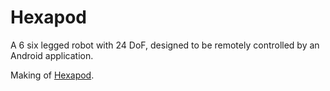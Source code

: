 # Hexapod
A 6 six legged robot with 24 DoF, designed to be remotely controlled by an Android application.

Making of [Hexapod](https://youtu.be/HGF_E_Dyq9E).
